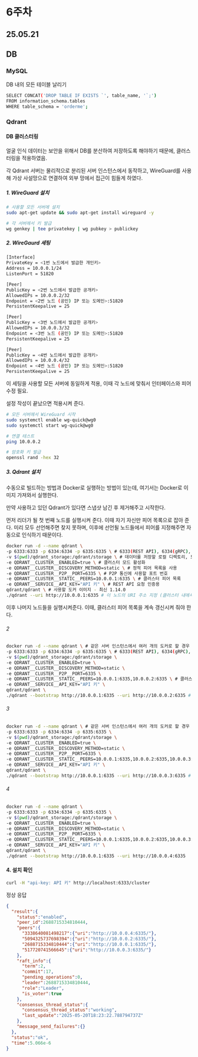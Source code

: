 

# 6주차

## 25.05.21



## DB

### MySQL

DB 내의 모든 테이블 날리기

```bash
SELECT CONCAT('DROP TABLE IF EXISTS `', table_name, '`;')
FROM information_schema.tables
WHERE table_schema = 'orderme';
```

### Qdrant

#### DB 클러스터링

얼굴 인식 데이터는 보안을 위해서 DB를 분산하여 저장하도록 해야하기 때문에, 클러스터링을 적용하였음.

각 Qdrant 서버는 물리적으로 분리된 서버 인스턴스에서 동작하고, WireGuard를 사용해 가상 사설망으로 연결하여 외부 망에서 접근이 힘들게 하였다.



##### 1. WireGuard 설치

```bash
# 사용할 모든 서버에 설치
sudo apt-get update && sudo apt-get install wireguard -y

# 각 서버에서 키 발급
wg genkey | tee privatekey | wg pubkey > publickey
```



##### 2. WireGaurd 세팅

```bash
[Interface]
PrivateKey = <1번 노드에서 발급한 개인키>
Address = 10.0.0.1/24
ListenPort = 51820

[Peer]
PublicKey = <2번 노드에서 발급한 공개키>
AllowedIPs = 10.0.0.2/32
Endpoint = <2번 노드 (공인) IP 또는 도메인>:51820
PersistentKeepalive = 25

[Peer]
PublicKey = <3번 노드에서 발급한 공개키>
AllowedIPs = 10.0.0.3/32
Endpoint = <3번 노드 (공인) IP 또는 도메인>:51820
PersistentKeepalive = 25

[Peer]
PublicKey = <4번 노드에서 발급한 공개키>
AllowedIPs = 10.0.0.4/32
Endpoint = <4번 노드 (공인) IP 또는 도메인>:51820
PersistentKeepalive = 25
```

이 세팅을 사용할 모든 서버에 동일하게 적용, 이때 각 노드에 맞춰서 인터페이스와 피어 수정 필요.

설정 작성이 끝났으면 적용시켜 준다.

```bash
# 모든 서버에서 WireGuard 시작
sudo systemctl enable wg-quick@wg0
sudo systemctl start wg-quick@wg0

# 연결 테스트
ping 10.0.0.2

# 암호화 키 발급
openssl rand -hex 32
```



##### 3. Qdrant 설치

수동으로 빌드하는 방법과 Docker로 실행하는 방법이 있는데, 여기서는 Docker로 이미지 가져와서 실행한다.

만약 사용하고 있던 Qdrant가 있다면 스냅샷 남긴 후 제거해주고 시작한다.



먼저 리더가 될 첫 번째 노드를 실행시켜 준다. 이때 자기 자신만 피어 목록으로 잡아 준다. 미리 모두 선언해주면 찾지 못하며, 이후에 선언될 노드들에서 피어를 지정해주면 자동으로 인식하기 때문이다.

```bash
docker run -d --name qdrant \
-p 6333:6333 -p 6334:6334 -p 6335:6335 \ # 6333(REST API), 6334(gRPC), 6335(P2P 통신)
-v $(pwd)/qdrant_storage:/qdrant/storage \ # 데이터를 저장할 로컬 디렉토리, 도커에 마운트
-e QDRANT__CLUSTER__ENABLED=true \ # 클러스터 모드 활성화
-e QDRANT__CLUSTER__DISCOVERY_METHOD=static \ # 정적 피어 목록을 사용
-e QDRANT__CLUSTER__P2P__PORT=6335 \ # P2P 통신에 사용할 포트 번호
-e QDRANT__CLUSTER__STATIC__PEERS=10.0.0.1:6335 \ # 클러스터 피어 목록
-e QDRANT__SERVICE__API_KEY="API 키" \ # REST API 요청 인증용
qdrant/qdrant \ # 사용할 도커 이미지 - 최신 1.14.0
./qdrant --uri http://10.0.0.1:6335 # 이 노드의 URI 주소 지정 (클러스터 내에서 이 노드를 식별하는 주소)
```



이후 나머지 노드들을 실행시켜준다. 이때, 클러스터 피어 목록을 계속 갱신시켜 줘야 한다.

###### 2

```bash
docker run -d --name qdrant \ # 같은 서버 인스턴스에서 여러 개의 도커로 할 경우 이름 다르게.
-p 6333:6333 -p 6334:6334 -p 6335:6335 \ # 6333(REST API), 6334(gRPC), 6335(P2P 통신)
-v $(pwd)/qdrant_storage:/qdrant/storage \
-e QDRANT__CLUSTER__ENABLED=true \
-e QDRANT__CLUSTER__DISCOVERY_METHOD=static \
-e QDRANT__CLUSTER__P2P__PORT=6335 \
-e QDRANT__CLUSTER__STATIC__PEERS=10.0.0.1:6335,10.0.0.2:6335 \ # 클러스터 피어 목록 갱신
-e QDRANT__SERVICE__API_KEY="API 키" \
qdrant/qdrant \
./qdrant --bootstrap http://10.0.0.1:6335 --uri http://10.0.0.2:6335 # 첫 번째 노드에 연결(bootstrap)하고 자신의 URI 지정
```

###### 3

```bash
docker run -d --name qdrant \ # 같은 서버 인스턴스에서 여러 개의 도커로 할 경우 이름 다르게.
-p 6333:6333 -p 6334:6334 -p 6335:6335 \
-v $(pwd)/qdrant_storage:/qdrant/storage \
-e QDRANT__CLUSTER__ENABLED=true \
-e QDRANT__CLUSTER__DISCOVERY_METHOD=static \
-e QDRANT__CLUSTER__P2P__PORT=6335 \
-e QDRANT__CLUSTER__STATIC__PEERS=10.0.0.1:6335,10.0.0.2:6335,10.0.0.3:6335 \ # 클러스터 피어 목록 갱신
-e QDRANT__SERVICE__API_KEY="API 키" \
qdrant/qdrant \
./qdrant --bootstrap http://10.0.0.1:6335 --uri http://10.0.0.3:6335 # 첫 번째 노드에 연결(bootstrap)하고 자신의 URI 지정
```

###### 4

```bash
docker run -d --name qdrant \ 
-p 6333:6333 -p 6334:6334 -p 6335:6335 \
-v $(pwd)/qdrant_storage:/qdrant/storage \
-e QDRANT__CLUSTER__ENABLED=true \
-e QDRANT__CLUSTER__DISCOVERY_METHOD=static \
-e QDRANT__CLUSTER__P2P__PORT=6335 \
-e QDRANT__CLUSTER__STATIC__PEERS=10.0.0.1:6335,10.0.0.2:6335,10.0.0.3:6335,10.0.0.4:6335 \
-e QDRANT__SERVICE__API_KEY="API 키" \
qdrant/qdrant \
./qdrant --bootstrap http://10.0.0.1:6335 --uri http://10.0.0.4:6335
```



#### 4. 설치 확인

```bash
curl -H "api-key: API 키" http://localhost:6333/cluster
```

정상 응답

```json
{
  "result":{
    "status":"enabled",
    "peer_id":2688715334810444,
    "peers":{
      "3338640081498217":{"uri":"http://10.0.0.4:6335/"},
      "5094325737698394":{"uri":"http://10.0.0.2:6335/"},
      "2688715334810444":{"uri":"http://10.0.0.1:6335/"},
      "517720741566645":{"uri":"http://10.0.0.3:6335/"}
    },
    "raft_info":{
      "term":2,
      "commit":17,
      "pending_operations":0,
      "leader":2688715334810444,
      "role":"Leader",
      "is_voter":true
    },
    "consensus_thread_status":{
      "consensus_thread_status":"working",
      "last_update":"2025-05-20T18:23:22.788794737Z"
    },
    "message_send_failures":{}
  },
  "status":"ok",
  "time":5.066e-6
}
```

